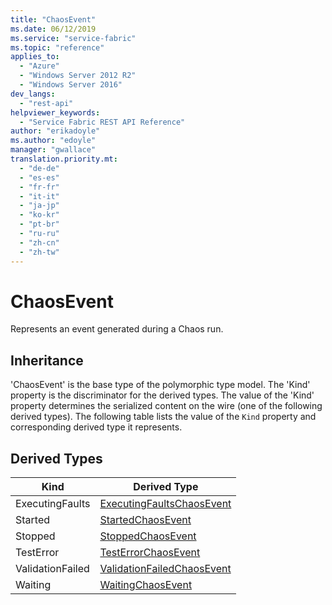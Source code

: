 ```yaml
---
title: "ChaosEvent"
ms.date: 06/12/2019
ms.service: "service-fabric"
ms.topic: "reference"
applies_to: 
  - "Azure"
  - "Windows Server 2012 R2"
  - "Windows Server 2016"
dev_langs: 
  - "rest-api"
helpviewer_keywords: 
  - "Service Fabric REST API Reference"
author: "erikadoyle"
ms.author: "edoyle"
manager: "gwallace"
translation.priority.mt: 
  - "de-de"
  - "es-es"
  - "fr-fr"
  - "it-it"
  - "ja-jp"
  - "ko-kr"
  - "pt-br"
  - "ru-ru"
  - "zh-cn"
  - "zh-tw"
---
```

# ChaosEvent

Represents an event generated during a Chaos run.
## Inheritance

'ChaosEvent' is the base type of the polymorphic type model. The 'Kind' property is the discriminator for the derived types. 
The value of the 'Kind' property determines the serialized content on the wire (one of the following derived types). 
The following table lists the value of the `Kind` property and corresponding derived type it represents.
## Derived Types

| Kind | Derived Type |
| --- | --- | 
| ExecutingFaults | [ExecutingFaultsChaosEvent](sfclient-v65-model-executingfaultschaosevent.md) |
| Started | [StartedChaosEvent](sfclient-v65-model-startedchaosevent.md) |
| Stopped | [StoppedChaosEvent](sfclient-v65-model-stoppedchaosevent.md) |
| TestError | [TestErrorChaosEvent](sfclient-v65-model-testerrorchaosevent.md) |
| ValidationFailed | [ValidationFailedChaosEvent](sfclient-v65-model-validationfailedchaosevent.md) |
| Waiting | [WaitingChaosEvent](sfclient-v65-model-waitingchaosevent.md) |

